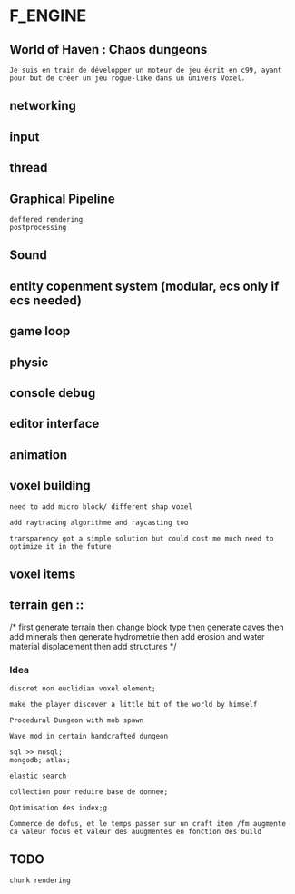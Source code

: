 # F_ENGINE

## World of Haven : Chaos dungeons

	Je suis en train de développer un moteur de jeu écrit en c99, ayant pour but de créer un jeu rogue-like dans un univers Voxel.

## networking

## input

## thread

## Graphical Pipeline
	deffered rendering
	postprocessing

## Sound

## entity copenment system (modular, ecs only if ecs needed)

## game loop

## physic

## console debug

## editor interface

## animation

## voxel building

	need to add micro block/ different shap voxel

	add raytracing algorithme and raycasting too

	transparency got a simple solution but could cost me much need to optimize it in the future

## voxel items

## terrain gen ::

/*
	first generate terrain
	then change block type
	then generate caves
	then add minerals
	then generate hydrometrie
	then add erosion and water material displacement
	then add structures
*/

### Idea

	discret non euclidian voxel element;

	make the player discover a little bit of the world by himself

	Procedural Dungeon with mob spawn

	Wave mod in certain handcrafted dungeon

	sql >> nosql;
	mongodb; atlas;
	
	elastic search

	collection pour reduire base de donnee;

	Optimisation des index;g

	Commerce de dofus, et le temps passer sur un craft item /fm augmente ca valeur focus et valeur des auugmentes en fonction des build
	
## TODO 

	chunk rendering
